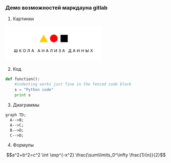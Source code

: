 
### Демо возможностей маркдауна gitlab
1. Картинки
<img src="../imgs/shad.png"  width="300">

2. Код

```python
def function():
    #indenting works just fine in the fenced code block
    s = "Python code"
    print s
```

3. Диаграммы

```mermaid
graph TD;
  A-->B;
  A-->C;
  B-->D;
  C-->D;
```

4. Формулы

```math
a^2+b^2=c^2


\int \exp^{-x^2}


\frac{\sum\limits_0^\infty \frac{1}{n}}{2}
```
